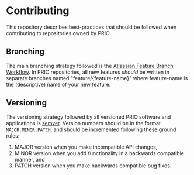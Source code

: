 
# Contributing

This repository describes best-practices that should be followed when
contributing to repositories owned by PRIO.

## Branching

The main branching strategy followed is the 
[Atlassian Feature Branch Workflow](https://www.atlassian.com/git/tutorials/comparing-workflows/feature-branch-workflow).
In PRIO repositories, all new features _should_ be written in separate branches
named "feature/{feature-name}" where feature-name is the (descriptive) name of
your new feature.

## Versioning

The versioning strategy followed by all versioned PRIO software and
applications is [semver](https://semver.org/). Version numbers should be in the
format `MAJOR.MINOR.PATCH`, and should be incremented following these ground
rules:

1. MAJOR version when you make incompatible API changes,
2. MINOR version when you add functionality in a backwards compatible manner, and
3. PATCH version when you make backwards compatible bug fixes.
